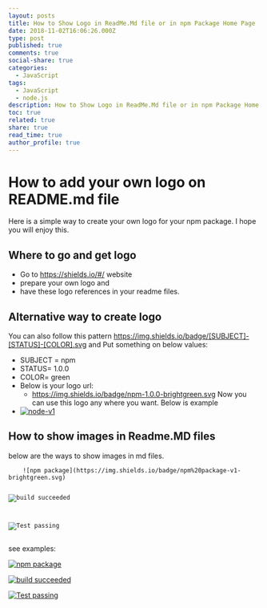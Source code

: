 ```yaml
---
layout: posts
title: How to Show Logo in ReadMe.Md file or in npm Package Home Page
date: 2018-11-02T16:06:26.000Z
type: post
published: true
comments: true
social-share: true
categories:
  - JavaScript
tags:
  - JavaScript
  - node.js
description: How to Show Logo in ReadMe.Md file or in npm Package Home Page
toc: true
related: true
share: true
read_time: true
author_profile: true
---
```


<h1>How to add your own logo on README.md file</h1>
<p>Here is a simple way to create your own logo for your npm package. I hope you will enjoy this.</p>
<h2><a id="user-content-where-to-go-and-get-logo" class="anchor" href="https://gist.github.com/rupeshtiwari/8558ca0d8ec1c15619e4492dcd6aa81a#where-to-go-and-get-logo" aria-hidden="true"></a>Where to go and get logo</h2>
<ul>
<li>Go to <a href="https://shields.io/#/" rel="nofollow">https://shields.io/#/</a> website</li>
<li>prepare your own logo and</li>
<li>have these logo references in your readme files.</li>
</ul>
<h2><a id="user-content-alternative-way-to-create-logo" class="anchor" href="https://gist.github.com/rupeshtiwari/8558ca0d8ec1c15619e4492dcd6aa81a#alternative-way-to-create-logo" aria-hidden="true"></a>Alternative way to create logo</h2>
<p>You can also follow this pattern <a href="https://img.shields.io/badge/%5BSUBJECT%5D-%5BSTATUS%5D-%5BCOLOR%5D.svg" rel="nofollow">https://img.shields.io/badge/[SUBJECT]-[STATUS]-[COLOR].svg</a> and Put something on below values:</p>
<ul>
<li>SUBJECT = npm</li>
<li>STATUS= 1.0.0</li>
<li>COLOR= green</li>
<li>Below is your logo url:
<ul>
<li><a href="https://img.shields.io/badge/npm-1.0.0-brightgreen.svg" rel="nofollow">https://img.shields.io/badge/npm-1.0.0-brightgreen.svg</a> Now you can use this logo any where you want. Below is example</li>
</ul>
</li>
<li><a href="https://camo.githubusercontent.com/1df9faeb31da22fbbf2ab6550ca9e07bc51fe9b7/68747470733a2f2f696d672e736869656c64732e696f2f62616467652f6e706d2d312e302e302d627269676874677265656e2e737667" target="_blank" rel="noopener noreferrer"><img src="{{ site.baseurl }}/assets/2018/11/68747470733a2f2f696d672e736869656c64732e696f2f62616467652f6e706d2d312e302e302d627269676874677265656e2e737667" alt="node-v1" data-canonical-src="https://img.shields.io/badge/npm-1.0.0-brightgreen.svg" /></a></li>
</ul>
<h2><a id="user-content-how-to-show-images-in-readmemd-files" class="anchor" href="https://gist.github.com/rupeshtiwari/8558ca0d8ec1c15619e4492dcd6aa81a#how-to-show-images-in-readmemd-files" aria-hidden="true"></a>How to show images in Readme.MD files</h2>
<p>below are the ways to show images in md files.</p>
<pre><code>    ![npm package](https://img.shields.io/badge/npm%20package-v1-brightgreen.svg)

![build succeeded](https://img.shields.io/badge/build-succeeded-brightgreen.svg)

![Test passing](https://img.shields.io/badge/Tests-passing-brightgreen.svg)
</code></pre>

<p>see examples:</p>
<p><a href="https://camo.githubusercontent.com/a383d1b130ab39c29977c09781752d69eb7e4d05/68747470733a2f2f696d672e736869656c64732e696f2f62616467652f6e706d2532307061636b6167652d76312d627269676874677265656e2e737667" target="_blank" rel="noopener noreferrer"><img src="{{ site.baseurl }}/assets/2018/11/68747470733a2f2f696d672e736869656c64732e696f2f62616467652f6e706d2532307061636b6167652d76312d627269676874677265656e2e737667" alt="npm package" data-canonical-src="https://img.shields.io/badge/npm%20package-v1-brightgreen.svg" /></a></p>
<p><a href="https://camo.githubusercontent.com/668b40c270d7f3aff0d954a8bd533d17a4b7f66a/68747470733a2f2f696d672e736869656c64732e696f2f62616467652f6275696c642d7375636365656465642d627269676874677265656e2e737667" target="_blank" rel="noopener noreferrer"><img src="{{ site.baseurl }}/assets/2018/11/68747470733a2f2f696d672e736869656c64732e696f2f62616467652f6275696c642d7375636365656465642d627269676874677265656e2e737667" alt="build succeeded" data-canonical-src="https://img.shields.io/badge/build-succeeded-brightgreen.svg" /></a></p>
<p><a href="https://camo.githubusercontent.com/34bcdbc6b16d00e2716a83715f1c345a8534b338/68747470733a2f2f696d672e736869656c64732e696f2f62616467652f54657374732d70617373696e672d627269676874677265656e2e737667" target="_blank" rel="noopener noreferrer"><img src="{{ site.baseurl }}/assets/2018/11/68747470733a2f2f696d672e736869656c64732e696f2f62616467652f54657374732d70617373696e672d627269676874677265656e2e737667" alt="Test passing" data-canonical-src="https://img.shields.io/badge/Tests-passing-brightgreen.svg" /></a></p>
